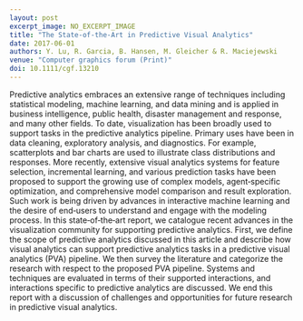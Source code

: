 ```yaml
---
layout: post
excerpt_image: NO_EXCERPT_IMAGE
title: "The State‐of‐the‐Art in Predictive Visual Analytics"
date: 2017-06-01
authors: Y. Lu, R. Garcia, B. Hansen, M. Gleicher & R. Maciejewski
venue: "Computer graphics forum (Print)"
doi: 10.1111/cgf.13210
---
```

Predictive analytics embraces an extensive range of techniques including statistical modeling, machine learning, and data mining and is applied in business intelligence, public health, disaster management and response, and many other fields. To date, visualization has been broadly used to support tasks in the predictive analytics pipeline. Primary uses have been in data cleaning, exploratory analysis, and diagnostics. For example, scatterplots and bar charts are used to illustrate class distributions and responses. More recently, extensive visual analytics systems for feature selection, incremental learning, and various prediction tasks have been proposed to support the growing use of complex models, agent‐specific optimization, and comprehensive model comparison and result exploration. Such work is being driven by advances in interactive machine learning and the desire of end‐users to understand and engage with the modeling process. In this state‐of‐the‐art report, we catalogue recent advances in the visualization community for supporting predictive analytics. First, we define the scope of predictive analytics discussed in this article and describe how visual analytics can support predictive analytics tasks in a predictive visual analytics (PVA) pipeline. We then survey the literature and categorize the research with respect to the proposed PVA pipeline. Systems and techniques are evaluated in terms of their supported interactions, and interactions specific to predictive analytics are discussed. We end this report with a discussion of challenges and opportunities for future research in predictive visual analytics.
